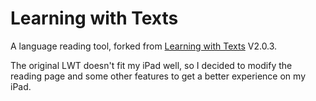 # Learning with Texts

A language reading tool, forked from [Learning with Texts](https://learning-with-texts.sourceforge.io/) V2.0.3.

The original LWT doesn't fit my iPad well, so I decided to modify the reading page and some other features to get a better experience on my iPad.
